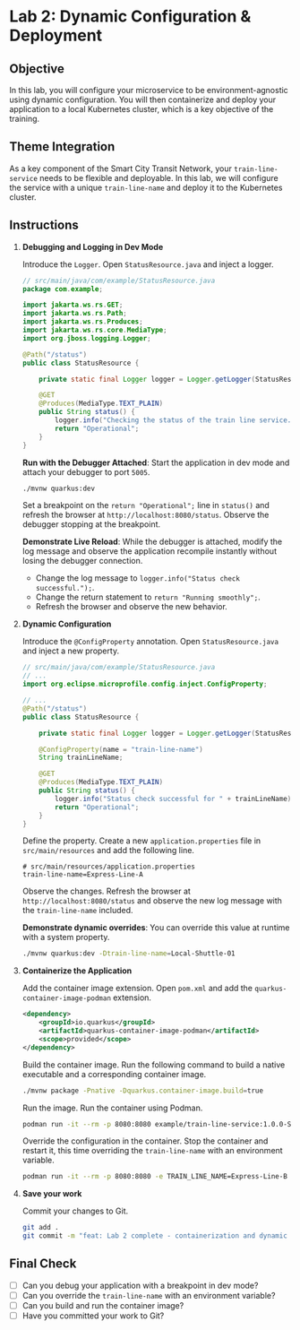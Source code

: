 # Lab 2: Dynamic Configuration & Deployment

## Objective

In this lab, you will configure your microservice to be environment-agnostic using dynamic configuration. You will then containerize and deploy your application to a local Kubernetes cluster, which is a key objective of the training.

## Theme Integration

As a key component of the Smart City Transit Network, your `train-line-service` needs to be flexible and deployable. In this lab, we will configure the service with a unique `train-line-name` and deploy it to the Kubernetes cluster.

## Instructions

1.  **Debugging and Logging in Dev Mode**

    Introduce the `Logger`. Open `StatusResource.java` and inject a logger.

    ```java
    // src/main/java/com/example/StatusResource.java
    package com.example;

    import jakarta.ws.rs.GET;
    import jakarta.ws.rs.Path;
    import jakarta.ws.rs.Produces;
    import jakarta.ws.rs.core.MediaType;
    import org.jboss.logging.Logger;

    @Path("/status")
    public class StatusResource {

        private static final Logger logger = Logger.getLogger(StatusResource.class);

        @GET
        @Produces(MediaType.TEXT_PLAIN)
        public String status() {
            logger.info("Checking the status of the train line service...");
            return "Operational";
        }
    }
    ```

    **Run with the Debugger Attached**: Start the application in dev mode and attach your debugger to port `5005`.

    ```bash
    ./mvnw quarkus:dev
    ```

    Set a breakpoint on the `return "Operational";` line in `status()` and refresh the browser at `http://localhost:8080/status`. Observe the debugger stopping at the breakpoint.

    **Demonstrate Live Reload**: While the debugger is attached, modify the log message and observe the application recompile instantly without losing the debugger connection.
    - Change the log message to `logger.info("Status check successful.");`.
    - Change the return statement to `return "Running smoothly";`.
    - Refresh the browser and observe the new behavior.

2.  **Dynamic Configuration**

    Introduce the `@ConfigProperty` annotation. Open `StatusResource.java` and inject a new property.

    ```java
    // src/main/java/com/example/StatusResource.java
    // ...
    import org.eclipse.microprofile.config.inject.ConfigProperty;

    // ...
    @Path("/status")
    public class StatusResource {

        private static final Logger logger = Logger.getLogger(StatusResource.class);

        @ConfigProperty(name = "train-line-name")
        String trainLineName;

        @GET
        @Produces(MediaType.TEXT_PLAIN)
        public String status() {
            logger.info("Status check successful for " + trainLineName);
            return "Operational";
        }
    }
    ```

    Define the property. Create a new `application.properties` file in `src/main/resources` and add the following line.

    ```properties
    # src/main/resources/application.properties
    train-line-name=Express-Line-A
    ```

    Observe the changes. Refresh the browser at `http://localhost:8080/status` and observe the new log message with the `train-line-name` included.

    **Demonstrate dynamic overrides**: You can override this value at runtime with a system property.

    ```bash
    ./mvnw quarkus:dev -Dtrain-line-name=Local-Shuttle-01
    ```

3.  **Containerize the Application**

    Add the container image extension. Open `pom.xml` and add the `quarkus-container-image-podman` extension.

    ```xml
    <dependency>
        <groupId>io.quarkus</groupId>
        <artifactId>quarkus-container-image-podman</artifactId>
        <scope>provided</scope>
    </dependency>
    ```

    Build the container image. Run the following command to build a native executable and a corresponding container image.

    ```bash
    ./mvnw package -Pnative -Dquarkus.container-image.build=true
    ```

    Run the image. Run the container using Podman.

    ```bash
    podman run -it --rm -p 8080:8080 example/train-line-service:1.0.0-SNAPSHOT-runner
    ```

    Override the configuration in the container. Stop the container and restart it, this time overriding the `train-line-name` with an environment variable.

    ```bash
    podman run -it --rm -p 8080:8080 -e TRAIN_LINE_NAME=Express-Line-B example/train-line-service:1.0.0-SNAPSHOT-runner
    ```

4.  **Save your work**

    Commit your changes to Git.

    ```bash
    git add .
    git commit -m "feat: Lab 2 complete - containerization and dynamic configuration"
    ```

## Final Check

- [ ] Can you debug your application with a breakpoint in dev mode?
- [ ] Can you override the `train-line-name` with an environment variable?
- [ ] Can you build and run the container image?
- [ ] Have you committed your work to Git?